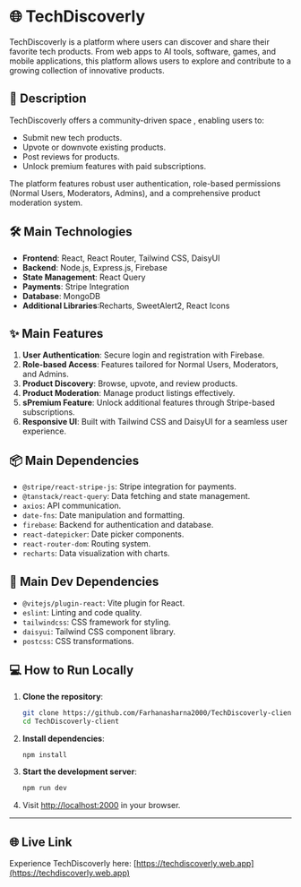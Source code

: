 #  🌐 TechDiscoverly

TechDiscoverly is a platform where users can discover and share their favorite tech products. From web apps to AI tools, software, games, and mobile applications, this platform allows users to explore and contribute to a growing collection of innovative products.

## 🚀 Description
TechDiscoverly offers a community-driven space , enabling users to:
- Submit new tech products.
- Upvote or downvote existing products.
- Post reviews for products.
- Unlock premium features with paid subscriptions.

The platform features robust user authentication, role-based permissions (Normal Users, Moderators, Admins), and a comprehensive product moderation system.

## 🛠️ Main Technologies
- **Frontend**: React, React Router, Tailwind CSS, DaisyUI
- **Backend**: Node.js, Express.js, Firebase
- **State Management**: React Query
- **Payments**: Stripe Integration
- **Database**: MongoDB
- **Additional Libraries**:Recharts, SweetAlert2, React Icons

## ✨ Main Features
1. **User Authentication**: Secure login and registration with Firebase.
2. **Role-based Access**: Features tailored for Normal Users, Moderators, and Admins.
3. **Product Discovery**: Browse, upvote, and review products.
4. **Product Moderation**: Manage product listings effectively.
5. **sPremium Feature**: Unlock additional features through Stripe-based subscriptions.
6. **Responsive UI**: Built with Tailwind CSS and DaisyUI for a seamless user experience.

## 📦 Main Dependencies
- `@stripe/react-stripe-js`: Stripe integration for payments.
- `@tanstack/react-query`: Data fetching and state management.
- `axios`: API communication.
- `date-fns`: Date manipulation and formatting.
- `firebase`: Backend for authentication and database.
- `react-datepicker`: Date picker components.
- `react-router-dom`: Routing system.
- `recharts`: Data visualization with charts.

## 🔧 Main Dev Dependencies
- `@vitejs/plugin-react`: Vite plugin for React.
- `eslint`: Linting and code quality.
- `tailwindcss`: CSS framework for styling.
- `daisyui`: Tailwind CSS component library.
- `postcss`: CSS transformations.

## 💻 **How to Run Locally**

1. **Clone the repository**:
    ```bash
    git clone https://github.com/Farhanasharna2000/TechDiscoverly-client
    cd TechDiscoverly-client
    ```

2. **Install dependencies**:
    ```bash
    npm install
    ```

3. **Start the development server**:
    ```bash
    npm run dev
    ```

4. Visit [http://localhost:2000](http://localhost:2000) in your browser.

---


## 🌐 Live Link
Experience TechDiscoverly here: [https://techdiscoverly.web.app](https://techdiscoverly.web.app)

